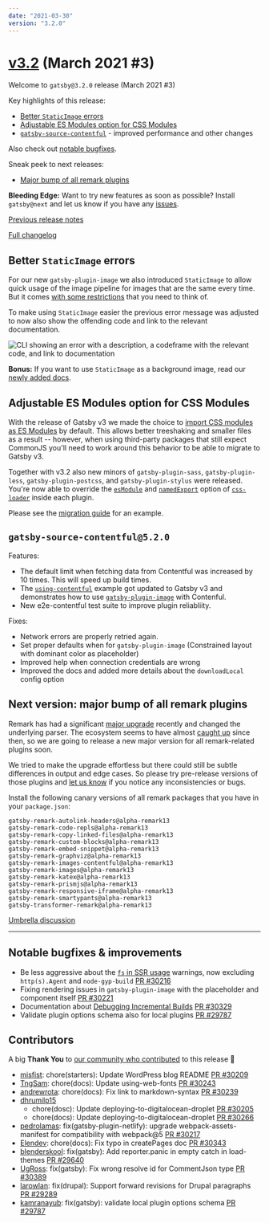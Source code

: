 ```yaml
---
date: "2021-03-30"
version: "3.2.0"
---
```


# [v3.2](https://github.com/gatsbyjs/gatsby/compare/gatsby@3.2.0-next.0...gatsby@3.2.0) (March 2021 #3)

Welcome to `gatsby@3.2.0` release (March 2021 #3)

Key highlights of this release:

- [Better `StaticImage` errors](#better-staticimage-errors)
- [Adjustable ES Modules option for CSS Modules](#adjustable-es-modules-option-for-css-modules)
- [`gatsby-source-contentful`](#gatsby-source-contentful520) - improved performance and other changes

Also check out [notable bugfixes](#notable-bugfixes).

Sneak peek to next releases:

- [Major bump of all remark plugins](#next-version-major-bump-of-all-remark-plugins)

**Bleeding Edge:** Want to try new features as soon as possible? Install `gatsby@next` and let us know
if you have any [issues](https://github.com/gatsbyjs/gatsby/issues).

[Previous release notes](/docs/reference/release-notes/v3.1)

[Full changelog](https://github.com/gatsbyjs/gatsby/compare/gatsby@3.2.0-next.0...gatsby@3.2.0)

## Better `StaticImage` errors

For our new `gatsby-plugin-image` we also introduced `StaticImage` to allow quick usage of the image pipeline for images that are the same every time. But it comes [with some restrictions](/docs/reference/built-in-components/gatsby-plugin-image/#restrictions-on-using-staticimage) that you need to think of.

To make using `StaticImage` easier the previous error message was adjusted to now also show the offending code and link to the relevant documentation.

![CLI showing an error with a description, a codeframe with the relevant code, and link to documentation](https://user-images.githubusercontent.com/213306/111302367-3a142500-864b-11eb-8768-d46e452e70f1.png)

**Bonus:** If you want to use `StaticImage` as a background image, read our [newly added docs](/docs/how-to/images-and-media/using-gatsby-plugin-image#background-images).

## Adjustable ES Modules option for CSS Modules

With the release of Gatsby v3 we made the choice to [import CSS modules as ES Modules](/docs/reference/release-notes/migrating-from-v2-to-v3/#css-modules-are-imported-as-es-modules) by default. This allows better treeshaking and smaller files as a result -- however, when using third-party packages that still expect CommonJS you'll need to work around this behavior to be able to migrate to Gatsby v3.

Together with v3.2 also new minors of `gatsby-plugin-sass`, `gatsby-plugin-less`, `gatsby-plugin-postcss`, and `gatsby-plugin-stylus` were released. You're now able to override the [`esModule`](https://github.com/webpack-contrib/css-loader#esmodule) and [`namedExport`](https://github.com/webpack-contrib/css-loader#namedexport) option of [`css-loader`](https://github.com/webpack-contrib/css-loader) inside each plugin.

Please see the [migration guide](/docs/reference/release-notes/migrating-from-v2-to-v3/#css-modules-are-imported-as-es-modules) for an example.

## `gatsby-source-contentful@5.2.0`

Features:

- The default limit when fetching data from Contentful was increased by 10 times. This will speed up build times.
- The [`using-contentful`](https://github.com/gatsbyjs/gatsby/tree/master/examples/using-contentful) example got updated to Gatsby v3 and demonstrates how to use [`gatsby-plugin-image`](https://github.com/gatsbyjs/gatsby/tree/master/packages/gatsby-plugin-image) with Contenful.
- New e2e-contentful test suite to improve plugin reliabliity.

Fixes:

- Network errors are properly retried again.
- Set proper defaults when for `gatsby-plugin-image` (Constrained layout with dominant color as placeholder)
- Improved help when connection credentials are wrong
- Improved the docs and added more details about the `downloadLocal` config option

## Next version: major bump of all remark plugins

Remark has had a significant [major upgrade](https://github.com/remarkjs/remark/releases/tag/13.0.0) recently and changed the underlying parser. The ecosystem seems to have almost [caught up](https://github.com/remarkjs/remark/blob/main/doc/plugins.md#list-of-plugins) since then, so we are going to release a new major version for all remark-related plugins soon.

We tried to make the upgrade effortless but there could still be subtle differences in output and edge cases. So please try pre-release versions of those plugins and [let us know](https://github.com/gatsbyjs/gatsby/discussions/30385) if you notice any inconsistencies or bugs.

Install the following canary versions of all remark packages that you have in your `package.json`:

```
gatsby-remark-autolink-headers@alpha-remark13
gatsby-remark-code-repls@alpha-remark13
gatsby-remark-copy-linked-files@alpha-remark13
gatsby-remark-custom-blocks@alpha-remark13
gatsby-remark-embed-snippet@alpha-remark13
gatsby-remark-graphviz@alpha-remark13
gatsby-remark-images-contentful@alpha-remark13
gatsby-remark-images@alpha-remark13
gatsby-remark-katex@alpha-remark13
gatsby-remark-prismjs@alpha-remark13
gatsby-remark-responsive-iframe@alpha-remark13
gatsby-remark-smartypants@alpha-remark13
gatsby-transformer-remark@alpha-remark13
```

[Umbrella discussion](https://github.com/gatsbyjs/gatsby/discussions/30385)

---

## Notable bugfixes & improvements

- Be less aggressive about the [`fs` in SSR usage](https://www.gatsbyjs.com/docs/reference/release-notes/migrating-from-v2-to-v3/#using-fs-in-ssr) warnings, now excluding `http(s).Agent` and `node-gyp-build` [PR #30216](https://github.com/gatsbyjs/gatsby/pull/30216)
- Fixing rendering issues in `gatsby-plugin-image` with the placeholder and component itself [PR #30221](https://github.com/gatsbyjs/gatsby/pull/30221)
- Documentation about [Debugging Incremental Builds](/docs/debugging-incremental-builds/) [PR #30329](https://github.com/gatsbyjs/gatsby/pull/30329)
- Validate plugin options schema also for local plugins [PR #29787](https://github.com/gatsbyjs/gatsby/pull/29787)

## Contributors

A big **Thank You** to [our community who contributed](https://github.com/gatsbyjs/gatsby/compare/gatsby@3.2.0-next.0...gatsby@3.2.0) to this release 💜

- [misfist](https://github.com/misfist): chore(starters): Update WordPress blog README [PR #30209](https://github.com/gatsbyjs/gatsby/pull/30209)
- [TngSam](https://github.com/TngSam): chore(docs): Update using-web-fonts [PR #30243](https://github.com/gatsbyjs/gatsby/pull/30243)
- [andrewrota](https://github.com/andrewrota): chore(docs): Fix link to markdown-syntax [PR #30239](https://github.com/gatsbyjs/gatsby/pull/30239)
- [dhrumilp15](https://github.com/dhrumilp15)
  - chore(dosc): Update deploying-to-digitalocean-droplet [PR #30205](https://github.com/gatsbyjs/gatsby/pull/30205)
  - chore(docs): Update deploying-to-digitalocean-droplet [PR #30266](https://github.com/gatsbyjs/gatsby/pull/30266)
- [pedrolamas](https://github.com/pedrolamas): fix(gatsby-plugin-netlify): upgrade webpack-assets-manifest for compatibility with webpack@5 [PR #30217](https://github.com/gatsbyjs/gatsby/pull/30217)
- [Elendev](https://github.com/Elendev): chore(docs): Fix typo in createPages doc [PR #30343](https://github.com/gatsbyjs/gatsby/pull/30343)
- [blenderskool](https://github.com/blenderskool): fix(gatsby): Add reporter.panic in empty catch in load-themes [PR #29640](https://github.com/gatsbyjs/gatsby/pull/29640)
- [UgRoss](https://github.com/UgRoss): fix(gatsby): Fix wrong resolve id for CommentJson type [PR #30389](https://github.com/gatsbyjs/gatsby/pull/30389)
- [larowlan](https://github.com/larowlan): fix(drupal): Support forward revisions for Drupal paragraphs [PR #29289](https://github.com/gatsbyjs/gatsby/pull/29289)
- [kamranayub](https://github.com/kamranayub): fix(gatsby): validate local plugin options schema [PR #29787](https://github.com/gatsbyjs/gatsby/pull/29787)
